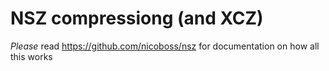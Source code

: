 # NSZ compressiong (and XCZ)

_Please_ read https://github.com/nicoboss/nsz for documentation on how all this works
